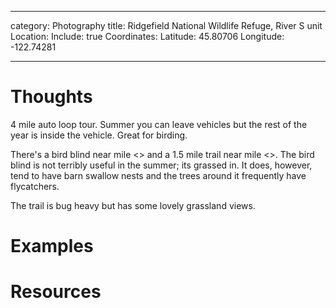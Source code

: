 ---
 category: Photography
 title: Ridgefield National Wildlife Refuge, River S unit
 Location:
     Include: true
     Coordinates:
         Latitude: 45.80706
         Longitude: -122.74281

 ---

 # Thoughts

4 mile auto loop tour.  Summer you can leave vehicles but the rest of the year is inside the vehicle. Great for birding.

There's a bird blind near mile <> and a 1.5 mile trail near mile <>.  The bird blind is not terribly useful in the summer; its
grassed in.  It does, however, tend to have barn swallow nests and the trees around it frequently have flycatchers.  

The trail is bug heavy but has some lovely grassland views.

 # Examples

 # Resources

